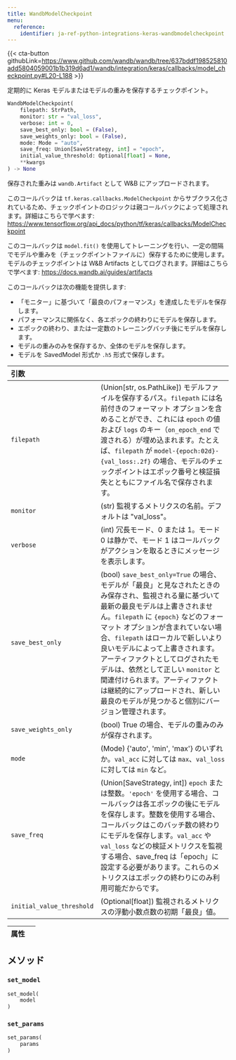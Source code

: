 ```yaml
---
title: WandbModelCheckpoint
menu:
  reference:
    identifier: ja-ref-python-integrations-keras-wandbmodelcheckpoint
---
```


{{< cta-button githubLink=https://www.github.com/wandb/wandb/tree/637bddf198525810add5804059001b1b319d6ad1/wandb/integration/keras/callbacks/model_checkpoint.py#L20-L188 >}}

定期的に Keras モデルまたはモデルの重みを保存するチェックポイント。

```python
WandbModelCheckpoint(
    filepath: StrPath,
    monitor: str = "val_loss",
    verbose: int = 0,
    save_best_only: bool = (False),
    save_weights_only: bool = (False),
    mode: Mode = "auto",
    save_freq: Union[SaveStrategy, int] = "epoch",
    initial_value_threshold: Optional[float] = None,
    **kwargs
) -> None
```

保存された重みは `wandb.Artifact` として W&B にアップロードされます。

このコールバックは `tf.keras.callbacks.ModelCheckpoint` からサブクラス化されているため、チェックポイントのロジックは親コールバックによって処理されます。詳細はこちらで学べます: https://www.tensorflow.org/api_docs/python/tf/keras/callbacks/ModelCheckpoint

このコールバックは `model.fit()` を使用してトレーニングを行い、一定の間隔でモデルや重みを（チェックポイントファイルに）保存するために使用します。モデルのチェックポイントは W&B Artifacts としてログされます。詳細はこちらで学べます:
https://docs.wandb.ai/guides/artifacts

このコールバックは次の機能を提供します:
- 「モニター」に基づいて「最良のパフォーマンス」を達成したモデルを保存します。
- パフォーマンスに関係なく、各エポックの終わりにモデルを保存します。
- エポックの終わり、または一定数のトレーニングバッチ後にモデルを保存します。
- モデルの重みのみを保存するか、全体のモデルを保存します。
- モデルを SavedModel 形式か `.h5` 形式で保存します。

| 引数 |  |
| :--- | :--- |
|  `filepath` |  (Union[str, os.PathLike]) モデルファイルを保存するパス。`filepath` には名前付きのフォーマット オプションを含めることができ、これには `epoch` の値および `logs` のキー（`on_epoch_end` で渡される）が埋め込まれます。たとえば、`filepath` が `model-{epoch:02d}-{val_loss:.2f}` の場合、モデルのチェックポイントはエポック番号と検証損失とともにファイル名で保存されます。 |
|  `monitor` |  (str) 監視するメトリクスの名前。デフォルトは "val_loss"。 |
|  `verbose` |  (int) 冗長モード、0 または 1。モード 0 は静かで、モード 1 はコールバックがアクションを取るときにメッセージを表示します。 |
|  `save_best_only` |  (bool) `save_best_only=True` の場合、モデルが「最良」と見なされたときのみ保存され、監視される量に基づいて最新の最良モデルは上書きされません。`filepath` に `{epoch}` などのフォーマット オプションが含まれていない場合、`filepath` はローカルで新しいより良いモデルによって上書きされます。アーティファクトとしてログされたモデルは、依然として正しい `monitor` と関連付けられます。アーティファクトは継続的にアップロードされ、新しい最良のモデルが見つかると個別にバージョン管理されます。 |
|  `save_weights_only` |  (bool) True の場合、モデルの重みのみが保存されます。 |
|  `mode` |  (Mode) {'auto', 'min', 'max'} のいずれか。`val_acc` に対しては `max`、`val_loss` に対しては `min` など。 |
|  `save_freq` |  (Union[SaveStrategy, int]) `epoch` または整数。`'epoch'` を使用する場合、コールバックは各エポックの後にモデルを保存します。整数を使用する場合、コールバックはこのバッチ数の終わりにモデルを保存します。`val_acc` や `val_loss` などの検証メトリクスを監視する場合、save_freq は「epoch」に設定する必要があります。これらのメトリクスはエポックの終わりにのみ利用可能だからです。 |
|  `initial_value_threshold` |  (Optional[float]) 監視されるメトリクスの浮動小数点数の初期「最良」値。 |

| 属性 |  |
| :--- | :--- |

## メソッド

### `set_model`

```python
set_model(
    model
)
```

### `set_params`

```python
set_params(
    params
)
```